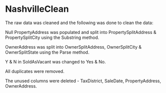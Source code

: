# NashvilleClean

The raw data was cleaned and the following was done to clean the data:

Null PropertyAddress was populated and split into PropertySplitAddress & PropertySplitCity using the Substring method.

OwnerAddress was split into OwnerSplitAddress, OwnerSplitCity & OwnerSplitState using the Parse method.

Y & N in SoldAsVacant was changed to Yes & No.

All duplicates were removed.

The unused columns were deleted - TaxDistrict, SaleDate, PropertyAddress, OwnerAddress.
